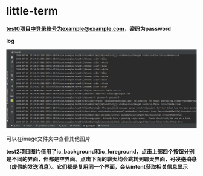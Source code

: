 # little-term

**test0项目中登录账号为example@example.com，密码为password**

**log**

![hw1_3](image/hw1/hw1_3.png)

可以在image文件夹中查看其他图片



**test2项目图片借用了ic_background和ic_foreground，点击上部四个按钮分别是不同的界面，但都是空界面。点击下面的聊天均会跳转到聊天界面，~~可发送消息~~（虚假的发送消息）。它们都是复用同一个界面，会从intent获取相关信息显示**

